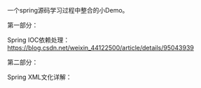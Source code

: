 一个spring源码学习过程中整合的小Demo。

第一部分：

Spring IOC依赖处理：
https://blog.csdn.net/weixin_44122500/article/details/95043939

第二部分：

Spring XML文化详解：


